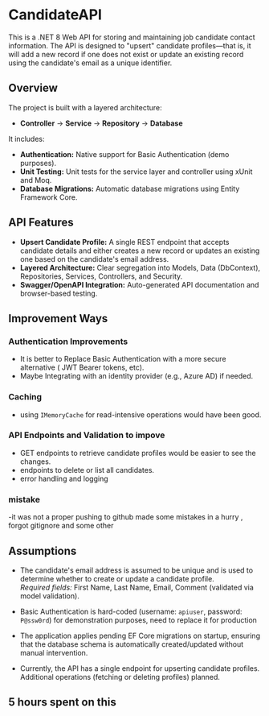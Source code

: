 # CandidateAPI

This is a .NET 8 Web API for storing and maintaining job candidate contact information. The API is designed to "upsert" candidate profiles—that is, it will add a new record if one does not exist or update an existing record using the candidate's email as a unique identifier.

## Overview

The project is built with a layered architecture:
- **Controller** → **Service** → **Repository** → **Database**
  

It includes:
- **Authentication:** Native support for Basic Authentication (demo purposes).
- **Unit Testing:** Unit tests for the service layer and controller using xUnit and Moq.
- **Database Migrations:** Automatic database migrations using Entity Framework Core.

## API Features

- **Upsert Candidate Profile:** A single REST endpoint that accepts candidate details and either creates a new record or updates an existing one based on the candidate's email address.
- **Layered Architecture:** Clear segregation into Models, Data (DbContext), Repositories, Services, Controllers, and Security.
- **Swagger/OpenAPI Integration:** Auto-generated API documentation and browser-based testing.

## Improvement Ways

### Authentication Improvements
- It is better to Replace Basic Authentication with a more secure alternative ( JWT Bearer tokens, etc).
- Maybe Integrating with an identity provider (e.g., Azure AD) if needed.

### Caching 
- using `IMemoryCache` for read-intensive operations would have been good.

### API Endpoints and Validation to impove 
- GET endpoints to retrieve candidate profiles would be easier to see the changes.
- endpoints to delete or list all candidates.
- error handling and logging

### mistake
-it was not a proper pushing to github made some mistakes in a hurry , forgot gitignore and some other


## Assumptions

 - The candidate's email address is assumed to be unique and is used to determine whether to create or update a candidate profile.  
  *Required fields:* First Name, Last Name, Email, Comment (validated via model validation).
   
 - Basic Authentication is hard-coded (username: `apiuser`, password: `P@ssw0rd`) for demonstration purposes, need to replace it for production

 - The application applies pending EF Core migrations on startup, ensuring that the database schema is automatically created/updated without manual intervention.

 - Currently, the API has a single endpoint for upserting candidate profiles. Additional operations (fetching or deleting profiles) planned.

## 5 hours spent on this
